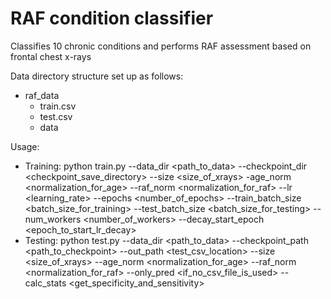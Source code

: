 # RAF condition classifier

Classifies 10 chronic conditions and performs RAF assessment based on frontal chest x-rays

Data directory structure set up as follows:
* raf_data
    * train.csv
    * test.csv
    * data

Usage:
* Training: python train.py --data_dir <path_to_data> --checkpoint_dir <checkpoint_save_directory> --size <size_of_xrays> -age_norm <normalization_for_age> --raf_norm <normalization_for_raf> --lr <learning_rate> --epochs <number_of_epochs> --train_batch_size <batch_size_for_training> --test_batch_size <batch_size_for_testing> --num_workers <number_of_workers> --decay_start_epoch <epoch_to_start_lr_decay>
* Testing: python test.py --data_dir <path_to_data> --checkpoint_path <path_to_checkpoint> --out_path <test_csv_location> --size <size_of_xrays> --age_norm <normalization_for_age> --raf_norm <normalization_for_raf> --only_pred <if_no_csv_file_is_used> --calc_stats <get_specificity_and_sensitivity>
